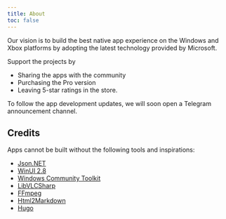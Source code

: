 ```yaml
---
title: About
toc: false
---
```


Our vision is to build the best native app experience on the Windows and Xbox platforms by adopting the latest technology provided by Microsoft.

Support the projects by 
- Sharing the apps with the community
- Purchasing the Pro version
- Leaving 5-star ratings in the store.

To follow the app development updates, we will soon open a Telegram announcement channel.

## Credits

Apps cannot be built without the following tools and inspirations:

- [Json.NET](https://www.newtonsoft.com/json)
- [WinUI 2.8](https://learn.microsoft.com/en-us/windows/apps/winui/winui2/)
- [Windows Community Toolkit](https://aka.ms/wct)
- [LibVLCSharp](https://code.videolan.org/videolan/LibVLCSharp)
- [FFmpeg](https://ffmpeg.org/)
- [Html2Markdown](https://github.com/mysticmind/reversemarkdown-net)
- [Hugo](https://gohugo.io/)